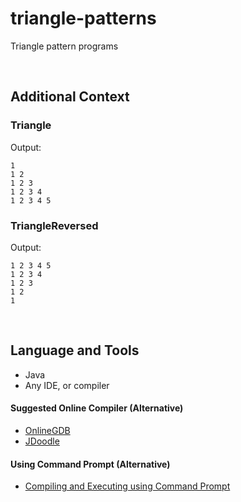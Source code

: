 # triangle-patterns

Triangle pattern programs

<br>

## Additional Context

### Triangle

Output: <br>

    1
    1 2
    1 2 3
    1 2 3 4
    1 2 3 4 5

### TriangleReversed

Output:

    1 2 3 4 5
    1 2 3 4
    1 2 3
    1 2
    1

<br>

## Language and Tools

- Java
- Any IDE, or compiler

#### Suggested Online Compiler (Alternative)

- <a href="https://www.onlinegdb.com">OnlineGDB</a>
- <a href="https://www.jdoodle.com">JDoodle</a>

#### Using Command Prompt (Alternative)

- <a href="https://github.com/rynrsts/triangle-patterns/blob/main/command-prompt.md">Compiling and Executing using Command Prompt</a>
